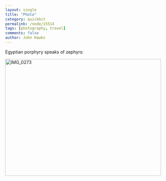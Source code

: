 ```yaml
---
layout: single 
title: "Photo" 
category: quickbit
permalink: /node/15514
tags: [photography, travel] 
comments: false 
author: John Hawks 
---
```


Egyptian porphyry speaks of zephyrs:

<div class="middle-picture"><a href="http://www.flickr.com/photos/johnhawks/5727772769/" title="IMG_0273 by John Hawks, on Flickr"><img src="http://farm6.static.flickr.com/5100/5727772769_c258677c4f.jpg" width="500" height="374" alt="IMG_0273"></a></div>


